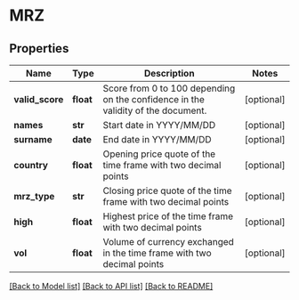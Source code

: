 # MRZ

## Properties
Name | Type | Description | Notes
------------ | ------------- | ------------- | -------------
**valid_score** | **float** | Score from 0 to 100 depending on the confidence in the validity of the document. | [optional] 
**names** | **str** | Start date in YYYY/MM/DD | [optional] 
**surname** | **date** | End date in YYYY/MM/DD | [optional] 
**country** | **float** | Opening price quote of the time frame with two decimal points | [optional] 
**mrz_type** | **str** | Closing price quote of the time frame with two decimal points | [optional] 
**high** | **float** | Highest price of the time frame with two decimal points | [optional] 
**vol** | **float** | Volume of currency exchanged in the time frame with two decimal points | [optional] 

[[Back to Model list]](../README.md#documentation-for-models) [[Back to API list]](../README.md#documentation-for-api-endpoints) [[Back to README]](../README.md)


